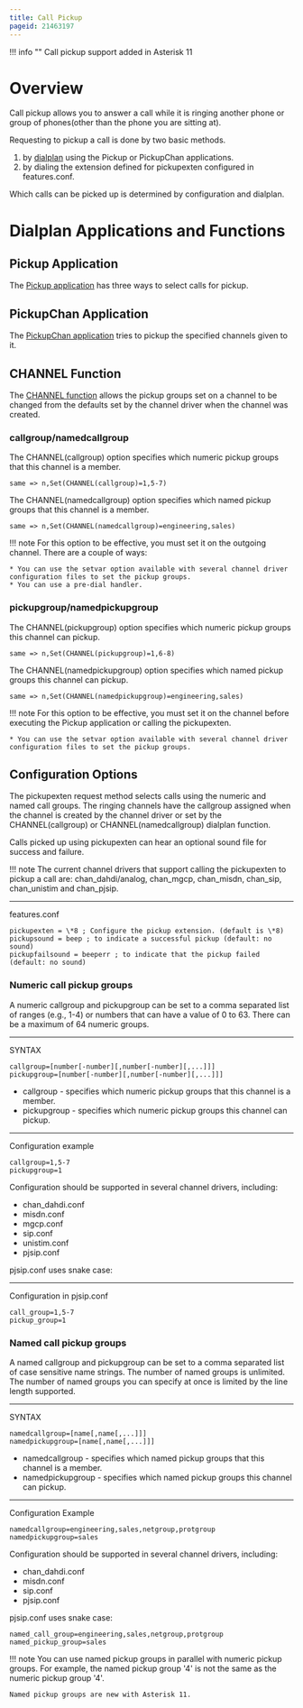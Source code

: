 ```yaml
---
title: Call Pickup
pageid: 21463197
---
```





!!! info ""
    Call pickup support added in Asterisk 11

      
[//]: # (end-info)



Overview
========

Call pickup allows you to answer a call while it is ringing another phone or group of phones(other than the phone you are sitting at).

Requesting to pickup a call is done by two basic methods.

1. by [dialplan](/Configuration/Dialplan) using the Pickup or PickupChan applications.
2. by dialing the extension defined for pickupexten configured in features.conf.

Which calls can be picked up is determined by configuration and dialplan.

Dialplan Applications and Functions
===================================

Pickup Application
------------------

The [Pickup application](/latest_api/API_Documentation/Dialplan_Applications/Pickup) has three ways to select calls for pickup.

PickupChan Application
----------------------

The [PickupChan application](/latest_api/API_Documentation/Dialplan_Applications/PickupChan) tries to pickup the specified channels given to it.

CHANNEL Function
----------------

The [CHANNEL function](/latest_api/API_Documentation/Dialplan_Functions/CHANNEL) allows the pickup groups set on a channel to be changed from the defaults set by the channel driver when the channel was created.

### callgroup/namedcallgroup

The CHANNEL(callgroup) option specifies which numeric pickup groups that this channel is a member.

```
same => n,Set(CHANNEL(callgroup)=1,5-7)

```

The CHANNEL(namedcallgroup) option specifies which named pickup groups that this channel is a member.

```
same => n,Set(CHANNEL(namedcallgroup)=engineering,sales)

```



!!! note 
    For this option to be effective, you must set it on the outgoing channel. There are a couple of ways:

    * You can use the setvar option available with several channel driver configuration files to set the pickup groups.
    * You can use a pre-dial handler.
      
[//]: # (end-note)



### pickupgroup/namedpickupgroup

The CHANNEL(pickupgroup) option specifies which numeric pickup groups this channel can pickup.

```
same => n,Set(CHANNEL(pickupgroup)=1,6-8)

```

The CHANNEL(namedpickupgroup) option specifies which named pickup groups this channel can pickup.

```
same => n,Set(CHANNEL(namedpickupgroup)=engineering,sales)

```



!!! note 
    For this option to be effective, you must set it on the channel before executing the Pickup application or calling the pickupexten.

    * You can use the setvar option available with several channel driver configuration files to set the pickup groups.
      
[//]: # (end-note)



Configuration Options
---------------------

The pickupexten request method selects calls using the numeric and named call groups. The ringing channels have the callgroup assigned when the channel is created by the channel driver or set by the CHANNEL(callgroup) or CHANNEL(namedcallgroup) dialplan function.

Calls picked up using pickupexten can hear an optional sound file for success and failure.




!!! note 
    The current channel drivers that support calling the pickupexten to pickup a call are: chan_dahdi/analog, chan_mgcp, chan_misdn, chan_sip, chan_unistim and chan_pjsip.

      
[//]: # (end-note)





---

  
features.conf  

```
pickupexten = \*8 ; Configure the pickup extension. (default is \*8)
pickupsound = beep ; to indicate a successful pickup (default: no sound)
pickupfailsound = beeperr ; to indicate that the pickup failed (default: no sound)

```

### Numeric call pickup groups

A numeric callgroup and pickupgroup can be set to a comma separated list of ranges (e.g., 1-4) or numbers that can have a value of 0 to 63. There can be a maximum of 64 numeric groups.




---

  
SYNTAX  

```
callgroup=[number[-number][,number[-number][,...]]]
pickupgroup=[number[-number][,number[-number][,...]]]

```

* callgroup - specifies which numeric pickup groups that this channel is a member.
* pickupgroup - specifies which numeric pickup groups this channel can pickup.




---

  
Configuration example  

```
callgroup=1,5-7
pickupgroup=1

```

Configuration should be supported in several channel drivers, including:

* chan_dahdi.conf
* misdn.conf
* mgcp.conf
* sip.conf
* unistim.conf
* pjsip.conf

pjsip.conf uses snake case:




---

  
Configuration in pjsip.conf  

```
call_group=1,5-7
pickup_group=1

```

### Named call pickup groups

A named callgroup and pickupgroup can be set to a comma separated list of case sensitive name strings. The number of named groups is unlimited. The number of named groups you can specify at once is limited by the line length supported.




---

  
SYNTAX  

```
namedcallgroup=[name[,name[,...]]]
namedpickupgroup=[name[,name[,...]]]

```

* namedcallgroup - specifies which named pickup groups that this channel is a member.
* namedpickupgroup - specifies which named pickup groups this channel can pickup.




---

  
Configuration Example  

```
namedcallgroup=engineering,sales,netgroup,protgroup
namedpickupgroup=sales

```

Configuration should be supported in several channel drivers, including:

* chan_dahdi.conf
* misdn.conf
* sip.conf
* pjsip.conf

pjsip.conf uses snake case:

```
named_call_group=engineering,sales,netgroup,protgroup
named_pickup_group=sales

```



!!! note 
    You can use named pickup groups in parallel with numeric pickup groups. For example, the named pickup group '4' is not the same as the numeric pickup group '4'.

    Named pickup groups are new with Asterisk 11.

      
[//]: # (end-note)







